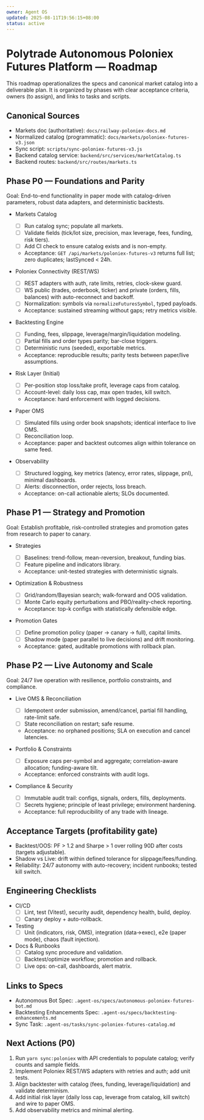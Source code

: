 ```yaml
---
owner: Agent OS
updated: 2025-08-11T19:56:15+08:00
status: active
---
```


# Polytrade Autonomous Poloniex Futures Platform — Roadmap

This roadmap operationalizes the specs and canonical market catalog into a deliverable plan. It is organized by phases with clear acceptance criteria, owners (to assign), and links to tasks and scripts.

## Canonical Sources
- Markets doc (authoritative): `docs/railway-poloniex-docs.md`
- Normalized catalog (programmatic): `docs/markets/poloniex-futures-v3.json`
- Sync script: `scripts/sync-poloniex-futures-v3.js`
- Backend catalog service: `backend/src/services/marketCatalog.ts`
- Backend routes: `backend/src/routes/markets.ts`

## Phase P0 — Foundations and Parity
Goal: End-to-end functionality in paper mode with catalog-driven parameters, robust data adapters, and deterministic backtests.

- Markets Catalog
  - [ ] Run catalog sync; populate all markets.
  - [ ] Validate fields (tick/lot size, precision, max leverage, fees, funding, risk tiers).
  - [ ] Add CI check to ensure catalog exists and is non-empty.
  - Acceptance: `GET /api/markets/poloniex-futures-v3` returns full list; zero duplicates; lastSynced < 24h.

- Poloniex Connectivity (REST/WS)
  - [ ] REST adapters with auth, rate limits, retries, clock-skew guard.
  - [ ] WS public (trades, orderbook, ticker) and private (orders, fills, balances) with auto-reconnect and backoff.
  - [ ] Normalization: symbols via `normalizeFuturesSymbol`, typed payloads.
  - Acceptance: sustained streaming without gaps; retry metrics visible.

- Backtesting Engine
  - [ ] Funding, fees, slippage, leverage/margin/liquidation modeling.
  - [ ] Partial fills and order types parity; bar-close triggers.
  - [ ] Deterministic runs (seeded), exportable metrics.
  - Acceptance: reproducible results; parity tests between paper/live assumptions.

- Risk Layer (Initial)
  - [ ] Per-position stop loss/take profit, leverage caps from catalog.
  - [ ] Account-level: daily loss cap, max open trades, kill switch.
  - Acceptance: hard enforcement with logged decisions.

- Paper OMS
  - [ ] Simulated fills using order book snapshots; identical interface to live OMS.
  - [ ] Reconciliation loop.
  - Acceptance: paper and backtest outcomes align within tolerance on same feed.

- Observability
  - [ ] Structured logging, key metrics (latency, error rates, slippage, pnl), minimal dashboards.
  - [ ] Alerts: disconnection, order rejects, loss breach.
  - Acceptance: on-call actionable alerts; SLOs documented.

## Phase P1 — Strategy and Promotion
Goal: Establish profitable, risk-controlled strategies and promotion gates from research to paper to canary.

- Strategies
  - [ ] Baselines: trend-follow, mean-reversion, breakout, funding bias.
  - [ ] Feature pipeline and indicators library.
  - Acceptance: unit-tested strategies with deterministic signals.

- Optimization & Robustness
  - [ ] Grid/random/Bayesian search; walk-forward and OOS validation.
  - [ ] Monte Carlo equity perturbations and PBO/reality-check reporting.
  - Acceptance: top-k configs with statistically defensible edge.

- Promotion Gates
  - [ ] Define promotion policy (paper -> canary -> full), capital limits.
  - [ ] Shadow mode (paper parallel to live decisions) and drift monitoring.
  - Acceptance: gated, auditable promotions with rollback plan.

## Phase P2 — Live Autonomy and Scale
Goal: 24/7 live operation with resilience, portfolio constraints, and compliance.

- Live OMS & Reconciliation
  - [ ] Idempotent order submission, amend/cancel, partial fill handling, rate-limit safe.
  - [ ] State reconciliation on restart; safe resume.
  - Acceptance: no orphaned positions; SLA on execution and cancel latencies.

- Portfolio & Constraints
  - [ ] Exposure caps per-symbol and aggregate; correlation-aware allocation; funding-aware tilt.
  - Acceptance: enforced constraints with audit logs.

- Compliance & Security
  - [ ] Immutable audit trail: configs, signals, orders, fills, deployments.
  - [ ] Secrets hygiene; principle of least privilege; environment hardening.
  - Acceptance: full reproducibility of any trade with lineage.

## Acceptance Targets (profitability gate)
- Backtest/OOS: PF > 1.2 and Sharpe > 1 over rolling 90D after costs (targets adjustable).
- Shadow vs Live: drift within defined tolerance for slippage/fees/funding.
- Reliability: 24/7 autonomy with auto-recovery; incident runbooks; tested kill switch.

## Engineering Checklists
- CI/CD
  - [ ] Lint, test (Vitest), security audit, dependency health, build, deploy.
  - [ ] Canary deploy + auto-rollback.

- Testing
  - [ ] Unit (indicators, risk, OMS), integration (data->exec), e2e (paper mode), chaos (fault injection).

- Docs & Runbooks
  - [ ] Catalog sync procedure and validation.
  - [ ] Backtest/optimize workflow; promotion and rollback.
  - [ ] Live ops: on-call, dashboards, alert matrix.

## Links to Specs
- Autonomous Bot Spec: `.agent-os/specs/autonomous-poloniex-futures-bot.md`
- Backtesting Enhancements Spec: `.agent-os/specs/backtesting-enhancements.md`
- Sync Task: `.agent-os/tasks/sync-poloniex-futures-catalog.md`

## Next Actions (P0)
1. Run `yarn sync:poloniex` with API credentials to populate catalog; verify counts and sample fields.
2. Implement Poloniex REST/WS adapters with retries and auth; add unit tests.
3. Align backtester with catalog (fees, funding, leverage/liquidation) and validate determinism.
4. Add initial risk layer (daily loss cap, leverage from catalog, kill switch) and wire to paper OMS.
5. Add observability metrics and minimal alerting.
